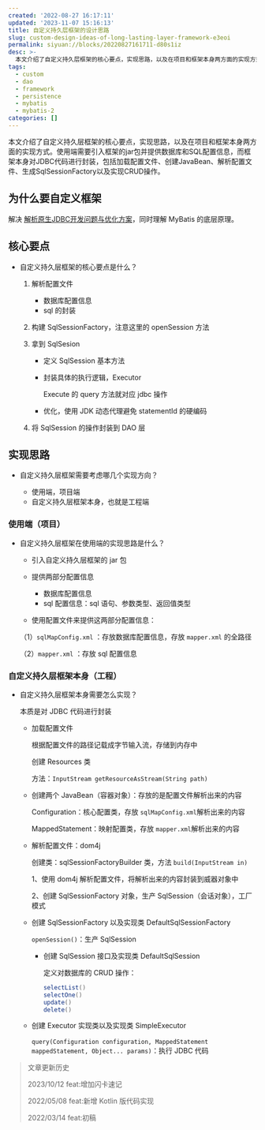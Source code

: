 ```yaml
---
created: '2022-08-27 16:17:11'
updated: '2023-11-07 15:16:13'
title: 自定义持久层框架的设计思路
slug: custom-design-ideas-of-long-lasting-layer-framework-e3eoi
permalink: siyuan://blocks/20220827161711-d80s1iz
desc: >-
  本文介绍了自定义持久层框架的核心要点，实现思路，以及在项目和框架本身两方面的实现方式。使用端需要引入框架的jar包并提供数据库和SQL配置信息，而框架本身对JDBC代码进行封装，包括加载配置文件、创建JavaBean、解析配置文件、生成SqlSessionFactory以及实现CRUD操作。
tags:
  - custom
  - dao
  - framework
  - persistence
  - mybatis
  - mybatis-2
categories: []
---
```

本文介绍了自定义持久层框架的核心要点，实现思路，以及在项目和框架本身两方面的实现方式。使用端需要引入框架的jar包并提供数据库和SQL配置信息，而框架本身对JDBC代码进行封装，包括加载配置文件、创建JavaBean、解析配置文件、生成SqlSessionFactory以及实现CRUD操作。

<!-- more -->




## 为什么要自定义框架

解决 [解析原生JDBC开发问题与优化方案](/post/analyze-the-development-problem-and-optimization-plan-of-native-jdbc-zsccqc.html)，同时理解 MyBatis 的底层原理。

## 核心要点

* 自定义持久层框架的核心要点是什么？

  1. 解析配置文件

     * 数据库配置信息
     * sql 的封装
  2. 构建 SqlSessionFactory，注意这里的 openSession 方法
  3. 拿到 SqlSesion

     * 定义 SqlSession 基本方法
     * 封装具体的执行逻辑，Executor

       Execute 的 query 方法就对应 jdbc 操作
     * 优化，使用 JDK 动态代理避免 statementId 的硬编码
  4. 将 SqlSession 的操作封装到 DAO 层

## 实现思路

* 自定义持久层框架需要考虑哪几个实现方向？

  * 使用端，项目端
  * 自定义持久层框架本身，也就是工程端

### 使用端（项目）

* 自定义持久层框架在使用端的实现思路是什么？

  * 引入自定义持久层框架的 jar 包
  * 提供两部分配置信息

    * 数据库配置信息
    * sql 配置信息：sql 语句、参数类型、返回值类型
  * 使用配置文件来提供这两部分配置信息：

  （1）`sqlMapConfig.xml`​ ：存放数据库配置信息，存放 `mapper.xml`​ 的全路径

  （2）`mapper.xml`​  ：存放 sql 配置信息

### 自定义持久层框架本身（工程）

* 自定义持久层框架本身需要怎么实现？

  本质是对 JDBC 代码进行封装

  * 加载配置文件

    根据配置文件的路径记载成字节输入流，存储到内存中

    创建 Resources 类

    方法：`InputStream getResourceAsStream(String path)`​
  * 创建两个 JavaBean（容器对象）：存放的是配置文件解析出来的内容

    Configuration：核心配置类，存放 `sqlMapConfig.xml`​ 解析出来的内容

    MappedStatement：映射配置类，存放 `mapper.xml`​ 解析出来的内容
  * 解析配置文件：dom4j

    创建类：sqlSessionFactoryBuilder 类，方法 `build(InputStream in)`​

    1、使用 dom4j 解析配置文件，将解析出来的内容封装到威器对象中

    2、创建 SqlSessionFactory 对象，生产 SqlSession（会话对象），工厂模式
  * 创建 SqlSessionFactory 以及实现类 DefaultSqlSessionFactory

    ​`openSession()`​：生产 SqlSession

    * 创建 SqlSession 接口及实现类 DefaultSqlSession

      定义对数据库的 CRUD 操作：

      ```java
      selectList()
      selectOne()
      update()
      delete()
      ```
  * 创建 Executor 实现类以及实现类 SimpleExecutor

    ​`query(Configuration configuration, MappedStatement mappedStatement, Object... params)`​：执行 JDBC 代码

> 文章更新历史
>
> 2023/10/12 feat:增加闪卡速记
>
> 2022/05/08 feat:新增 Kotlin 版代码实现
>
> 2022/03/14 feat:初稿

‍
